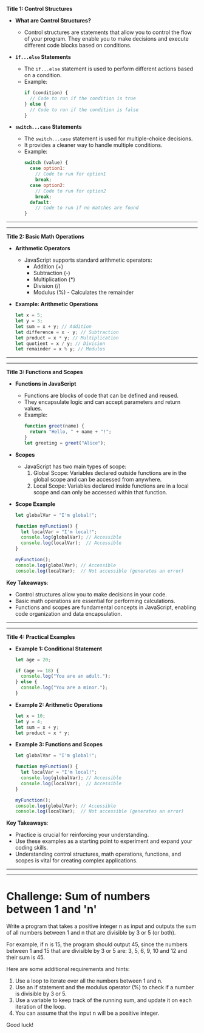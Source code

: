 **Title 1: Control Structures**

- **What are Control Structures?**
  - Control structures are statements that allow you to control the flow of your program. They enable you to make decisions and execute different code blocks based on conditions.

- **`if...else` Statements**
  - The `if...else` statement is used to perform different actions based on a condition.
  - Example:
    ```javascript
    if (condition) {
      // Code to run if the condition is true
    } else {
      // Code to run if the condition is false
    }
    ```

- **`switch...case` Statements**
  - The `switch...case` statement is used for multiple-choice decisions.
  - It provides a cleaner way to handle multiple conditions.
  - Example:
    ```javascript
    switch (value) {
      case option1:
        // Code to run for option1
        break;
      case option2:
        // Code to run for option2
        break;
      default:
        // Code to run if no matches are found
    }
    ```

<hr>
<hr>


**Title 2: Basic Math Operations**

- **Arithmetic Operators**
  - JavaScript supports standard arithmetic operators:
    - Addition (+)
    - Subtraction (-)
    - Multiplication (*)
    - Division (/)
    - Modulus (%) - Calculates the remainder

- **Example: Arithmetic Operations**
  ```javascript
  let x = 5;
  let y = 3;
  let sum = x + y; // Addition
  let difference = x - y; // Subtraction
  let product = x * y; // Multiplication
  let quotient = x / y; // Division
  let remainder = x % y; // Modulus
  ```

<hr>
<hr>


**Title 3: Functions and Scopes**

- **Functions in JavaScript**
  - Functions are blocks of code that can be defined and reused.
  - They encapsulate logic and can accept parameters and return values.
  - Example:
    ```javascript
    function greet(name) {
      return "Hello, " + name + "!";
    }
    let greeting = greet("Alice");
    ```

- **Scopes**
  - JavaScript has two main types of scope:
    1. Global Scope: Variables declared outside functions are in the global scope and can be accessed from anywhere.
    2. Local Scope: Variables declared inside functions are in a local scope and can only be accessed within that function.

- **Scope Example**
  ```javascript
  let globalVar = "I'm global!";

  function myFunction() {
    let localVar = "I'm local!";
    console.log(globalVar); // Accessible
    console.log(localVar);  // Accessible
  }

  myFunction();
  console.log(globalVar); // Accessible
  console.log(localVar);  // Not accessible (generates an error)
  ```

**Key Takeaways**:

- Control structures allow you to make decisions in your code.
- Basic math operations are essential for performing calculations.
- Functions and scopes are fundamental concepts in JavaScript, enabling code organization and data encapsulation.

<hr>
<hr>

**Title 4: Practical Examples**

- **Example 1: Conditional Statement**

  ```javascript
  let age = 20;

  if (age >= 18) {
    console.log("You are an adult.");
  } else {
    console.log("You are a minor.");
  }
  ```

- **Example 2: Arithmetic Operations**

  ```javascript
  let x = 10;
  let y = 4;
  let sum = x + y;
  let product = x * y;
  ```

- **Example 3: Functions and Scopes**

  ```javascript
  let globalVar = "I'm global!";

  function myFunction() {
    let localVar = "I'm local!";
    console.log(globalVar); // Accessible
    console.log(localVar);  // Accessible
  }

  myFunction();
  console.log(globalVar); // Accessible
  console.log(localVar);  // Not accessible (generates an error)
  ```

**Key Takeaways**:

- Practice is crucial for reinforcing your understanding.
- Use these examples as a starting point to experiment and expand your coding skills.
- Understanding control structures, math operations, functions, and scopes is vital for creating complex applications.

<hr>
<hr>

# Challenge: Sum of numbers between 1 and 'n'

Write a program that takes a positive integer n as input and outputs the sum of all numbers between 1 and n that are divisible by 3 or 5 (or both).

For example, if n is 15, the program should output 45, since the numbers between 1 and 15 that are divisible by 3 or 5 are: 3, 5, 6, 9, 10 and 12 and their sum is 45.

Here are some additional requirements and hints:

1. Use a loop to iterate over all the numbers between 1 and n.
2. Use an if statement and the modulus operator (%) to check if a number is divisible by 3 or 5.
3. Use a variable to keep track of the running sum, and update it on each iteration of the loop.
4. You can assume that the input n will be a positive integer.

Good luck!
